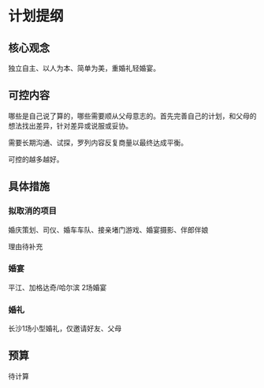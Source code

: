 # 计划提纲

## 核心观念

独立自主、以人为本、简单为美，重婚礼轻婚宴。

## 可控内容

哪些是自己说了算的，哪些需要顺从父母意志的。首先完善自己的计划，和父母的想法找出差异，针对差异或说服或妥协。

需要长期沟通、试探，罗列内容反复商量以最终达成平衡。

可控的越多越好。

## 具体措施

### 拟取消的项目

婚庆策划、司仪、婚车车队、接亲堵门游戏、婚宴摄影、伴郎伴娘

理由待补充

### 婚宴

平江、加格达奇/哈尔滨 2场婚宴

### 婚礼

长沙1场小型婚礼，仅邀请好友、父母

## 预算

待计算

#### 



